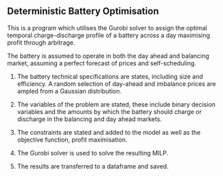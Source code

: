 ## Deterministic Battery Optimisation

This is a program which utilises the Gurobi solver to assign the optimal temporal charge-discharge profile of a battery across a day maximising profit through arbitrage.

The battery is assumed to operate in both the day ahead and balancing market, assuming a perfect forecast of prices and self-scheduling.

1. The battery technical specifications are states, including size and efficiency. A random selection of day-ahead and imbalance prices are ampled from a Gaussian distribution.

2. The variables of the problem are stated, these include binary decision variables and the amounts by which the battery should charge or discharge in the balancing and day ahead markets.

3. The constraints are stated and added to the model as well as the objective function, profit maximisation.

4. The Gurobi solver is used to solve the resulting MILP.

5. The results are transferred to a dataframe and saved.
